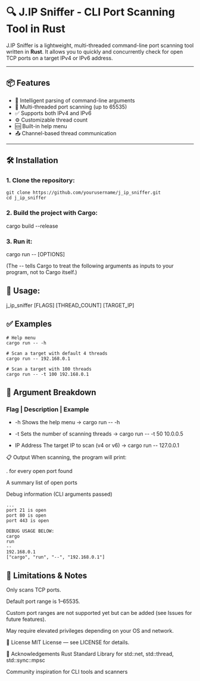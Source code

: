 # 🔍 J.IP Sniffer - CLI Port Scanning Tool in Rust

J.IP Sniffer is a lightweight, multi-threaded command-line port scanning tool written in **Rust**. It allows you to quickly and concurrently check for open TCP ports on a target IPv4 or IPv6 address.

---

## 📦 Features

- 🧠 Intelligent parsing of command-line arguments
- 🧵 Multi-threaded port scanning (up to 65535)
- ✅ Supports both IPv4 and IPv6
- ⚙️ Customizable thread count
- 🆘 Built-in help menu
- 📤 Channel-based thread communication

---

## 🛠️ Installation

### 1. Clone the repository:

```
git clone https://github.com/yourusername/j_ip_sniffer.git
cd j_ip_sniffer
```

### 2. Build the project with Cargo:
cargo build --release

### 3. Run it:
cargo run -- [OPTIONS]

(The -- tells Cargo to treat the following arguments as inputs to your program, not to Cargo itself.)

## 🚀 Usage:
j_ip_sniffer [FLAGS] [THREAD_COUNT] [TARGET_IP]

## ✅ Examples

```
# Help menu
cargo run -- -h

# Scan a target with default 4 threads
cargo run -- 192.168.0.1

# Scan a target with 100 threads
cargo run -- -t 100 192.168.0.1
```

## 🧠 Argument Breakdown
### Flag | Description | Example

+ -h	Shows the help menu ->	cargo run -- -h

+ -t	Sets the number of scanning threads ->	cargo run -- -t 50 10.0.0.5

+ IP Address	The target IP to scan (v4 or v6) ->	cargo run -- 127.0.0.1

📋 Output
When scanning, the program will print:

. for every open port found

A summary list of open ports

Debug information (CLI arguments passed)

```
...
port 21 is open
port 80 is open
port 443 is open

DEBUG USAGE BELOW:
cargo
run
--
192.168.0.1
["cargo", "run", "--", "192.168.0.1"]
```

## 🔐 Limitations & Notes
Only scans TCP ports.

Default port range is 1–65535.

Custom port ranges are not supported yet but can be added (see Issues for future features).

May require elevated privileges depending on your OS and network.

📃 License
MIT License — see LICENSE for details.

🤝 Acknowledgements
Rust Standard Library for std::net, std::thread, std::sync::mpsc

Community inspiration for CLI tools and scanners
